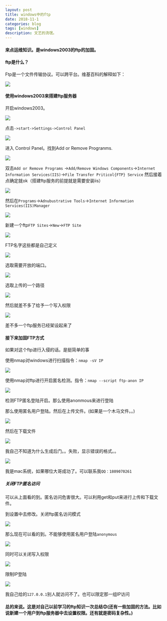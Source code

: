 ```yaml
---
layout: post
title: windows中的ftp
date: 2018-11-1
categories: blog
tags: [windows]
description: 文艺的流氓。
---
```


#### 来点运维知识。是windows2003的ftp的加固。

#### ftp是什么？

Ftp是一个文件传输协议。可以跨平台。维基百科的解释如下：

![](https://wujinlin.oss-cn-beijing.aliyuncs.com/blog/20181101190439.png)

#### 使用windows2003来搭建ftp服务器

开启windows2003。

![](https://wujinlin.oss-cn-beijing.aliyuncs.com/blog/20181101190614.png)

点击`->start->Settings->Control Panel`

![](https://wujinlin.oss-cn-beijing.aliyuncs.com/blog/20181101190847.png)

进入 Control Panel。找到Add or Remove Progranms.

![](https://wujinlin.oss-cn-beijing.aliyuncs.com/blog/20181101191041.png)

双击`Add or Remove Programs` ->`Add/Remove Windows Components`->`Internet Information Services(IIS)`->`File Transfer Priticol{FTP} Service`  然后接着点确定就ok（搭建ftp服务的前提就是需要安装iis）

![](https://wujinlin.oss-cn-beijing.aliyuncs.com/blog/20181101191826.png)

然后在`Programs`->`Adnubustrative Tools`->`Internet Information Services(IIS)Manager`

![](https://wujinlin.oss-cn-beijing.aliyuncs.com/blog/20181101192511.png)

新建一个ftp`FTP Sites`->`New`->`FTP Site`

![](https://wujinlin.oss-cn-beijing.aliyuncs.com/blog/20181101192732.png)

FTP名字这些都是自己定义

![](https://wujinlin.oss-cn-beijing.aliyuncs.com/blog/20181101193638.png)

选取需要开放的端口。

![](https://wujinlin.oss-cn-beijing.aliyuncs.com/blog/20181101193705.png)

选取上传的一个路径

![](https://wujinlin.oss-cn-beijing.aliyuncs.com/blog/20181101193928.png)

然后就差不多了给予一个写入权限

![](https://wujinlin.oss-cn-beijing.aliyuncs.com/blog/20181101194121.png)

差不多一个ftp服务已经架设起来了

#### 接下来加固FTP方式

如果对这个ftp进行入侵的话。是挺简单的事

使用nmap对windows进行扫描指令：`nmap -sV IP`

![](https://wujinlin.oss-cn-beijing.aliyuncs.com/blog/20181101194641.png)

使用nmap对ftp进行开启匿名检测。指令：`nmap --script ftp-anon IP`

![](https://wujinlin.oss-cn-beijing.aliyuncs.com/blog/20181101194942.png)

检测FTP匿名登陆开启。那么使用anonmous来进行登陆

那么使用匿名用户登陆。然后在上传文件。(如果是一个木马文件。。)

![](https://wujinlin.oss-cn-beijing.aliyuncs.com/blog/20181101201257.png)

然后在下载文件

![](https://wujinlin.oss-cn-beijing.aliyuncs.com/blog/20181101201506.png)

我自己不知道为什么生成后门。。失败，显示错误的格式。。

![](https://wujinlin.oss-cn-beijing.aliyuncs.com/blog/20181101202308.png)

我是mac系统，如果哪位大哥成功了。可以联系我`QQ：1809070261`

##### 关闭FTP匿名访问

可以从上面看的到。匿名访问危害很大。可以利用get和put来进行上传和下载文件。

到设置中去修改。关闭ftp匿名访问模式

![](https://wujinlin.oss-cn-beijing.aliyuncs.com/blog/20181101202653.png)

那么现在可以看的到。不能够使用匿名用户登陆`anonymous`

![](https://wujinlin.oss-cn-beijing.aliyuncs.com/blog/20181101202831.png)

同时可以关闭写入权限

![](https://wujinlin.oss-cn-beijing.aliyuncs.com/blog/20181101202955.png)

限制IP登陆

![](https://wujinlin.oss-cn-beijing.aliyuncs.com/blog/20181101203101.png)

我自己给的`127.0.0.1`别人就访问不了。也可以限定那一组IP访问

#### 总的来说。这是对自己以前学习的ftp知识一次总结😊(还有一些加固的方法。比如说新建一个用户到ftp服务器中去设置权限。还有就是密码复杂性。)



